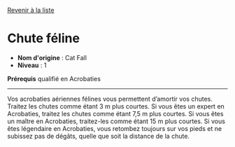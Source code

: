 [Revenir à la liste](list.md)

# Chute féline

 * **Nom d'origine** : Cat Fall
 * **Niveau** : 1


<p><strong>Prérequis</strong> qualifié en Acrobaties</p>
<hr>
<p>Vos acrobaties aériennes félines vous permettent d’amortir vos chutes. Traitez les chutes comme étant 3 m plus courtes. Si vous êtes un expert en Acrobaties, traitez les chutes comme étant 7,5 m plus courtes. Si vous êtes un maître en Acrobaties, traitez-les comme étant 15 m plus courtes. Si vous êtes légendaire en Acrobaties, vous retombez toujours sur vos pieds et ne subissez pas de dégâts, quelle que soit la distance de la chute.</p>